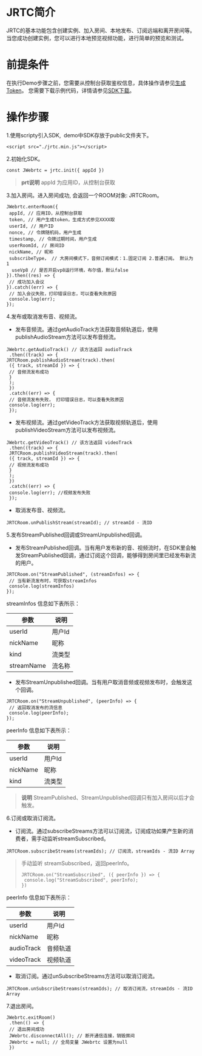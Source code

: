 
<h1>JRTC简介</h1>
<p>JRTC的基本功能包含创建实例、加入房间、本地发布、订阅远端和离开房间等。当您成功创建实例，您可以进行本地预览视频功能，进行简单的预览和测试。</p>
<h1>前提条件</h1>
<p>在执行Demo步骤之前，您需要从控制台获取鉴权信息，具体操作请参见<a href="https://docs.jdcloud.com/cn/real-time-communication/sdk/generate-user-token">生成Token</a>。 您需要下载示例代码，详情请参见<a href="https://jrtcpictures.s3.cn-north-1.jdcloud-oss.com/jrtc-h5.zip">SDK下载</a>。</p>
<h1>操作步骤</h1>
<p>1.使用scripty引入SDK,&nbsp; demo中SDK存放于public文件夹下。</p>
<pre class="code highlight js-syntax-highlight shell white" lang="shell"><code><span class="line" lang="shell">&lt;script src=&quot;./jrtc.min.js&quot;&gt;&lt;/script&gt;</span></code></pre>
<p>2.初始化SDK。</p>
<pre class="code highlight js-syntax-highlight javascript white" lang="javascript"><code><span class="line" lang="javascript"><span class="kd">const</span> <span class="nx">JWebrtc</span> <span class="o">=</span> <span class="nx">jrtc</span><span class="p">.</span><span class="nx">init</span><span class="p">({</span> <span class="nx">appId</span> <span class="p">})</span></span></code></pre>
<blockquote>
<p><strong>prt说明</strong>&nbsp;appId 为应用ID，从控制台获取</p></blockquote>
<p>3.加入房间。进入房间成功, 会返回一个ROOM对象:&nbsp;JRTCRoom。</p>
<pre class="code highlight js-syntax-highlight javascript white" lang="javascript"><code><span class="line" lang="javascript"><span class="nx">JWebrtc</span><span class="p">.</span><span class="nx">enterRoom</span><span class="p">({</span> </span>
<span class="line" lang="javascript"> <span class="nx">appId</span><span class="p">,</span> <span class="c1">// 应用ID，从控制台获取</span></span>
<span class="line" lang="javascript"> <span class="nx">token</span><span class="p">,</span> <span class="c1">// 用户生成token，生成方式参见XXXX取</span></span>
<span class="line" lang="javascript"> <span class="nx">userId</span><span class="p">,</span> <span class="c1">// 用户ID</span></span>
<span class="line" lang="javascript"> <span class="nx">nonce</span><span class="p">,</span> <span class="c1">// 令牌随机码，用户生成</span></span>
<span class="line" lang="javascript"> <span class="nx">timestamp</span><span class="p">,</span> <span class="c1">// 令牌过期时间，用户生成</span></span>
<span class="line" lang="javascript"> userR<span class="nx">oomId</span><span class="p">,</span> <span class="c1">// 房间ID</span></span>
<span class="line" lang="javascript"> <span class="nx">nickName</span><span class="p">,</span> <span class="c1">// 昵称</span></span>
<span class="line" lang="javascript"> <span class="nx">subscribeType，</span> <span class="c1">// 大房间模式下，音频订阅模式：1.固定订阅 2.普通订阅。 默认为 1<br /></span></span>  useVp8 // 是否开启vp8运行环境，布尔值，默认false
<span class="line" lang="javascript"><span class="p">}).</span><span class="nx">then</span><span class="p">((</span><span class="nx">res</span><span class="p">)</span> <span class="o">=&gt;</span> <span class="p">{</span></span>
<span class="line" lang="javascript"> <span class="c1">// 成功加入会议</span></span>
<span class="line" lang="javascript"><span class="p">}).</span><span class="k">catch</span><span class="p">((</span><span class="nx">err</span><span class="p">)</span> <span class="o">=&gt;</span> <span class="p">{</span></span>
<span class="line" lang="javascript"> <span class="c1">// 加入会议失败，打印错误日志，可以查看失败原因 </span></span>
<span class="line" lang="javascript"> <span class="nx">console</span><span class="p">.</span><span class="nx">log</span><span class="p">(</span><span class="nx">err</span><span class="p">);</span></span>
<span class="line" lang="javascript"><span class="p">});</span></span></code></pre>
<p>4.发布或取消发布音、视频流。</p>
<ul>
<li>发布音频流。通过getAudioTrack方法获取音频轨道后，使用publishAudioStream方法可以发布音频流。</li></ul>
<pre class="code highlight js-syntax-highlight javascript white" lang="javascript"><code><span class="line" lang="javascript"><span class="nx">JWebrtc</span><span class="p">.</span><span class="nx">getAudioTrack</span><span class="p">()</span> <span class="c1">// 该方法返回 audioTrack</span></span>
<span class="line" lang="javascript"> <span class="p">.</span><span class="nx">then</span><span class="p">((</span><span class="nx">track</span><span class="p">)</span> <span class="o">=&gt;</span> <span class="p">{</span></span>
<span class="line" lang="javascript"><span class="nx">JRTCRoom</span><span class="p">.</span><span class="nx">publishAudioStream</span><span class="p">(</span><span class="nx">track</span><span class="p">).</span><span class="nx">then</span><span class="p">(</span></span>
<span class="line" lang="javascript"> <span class="p">({</span> <span class="nx">track</span><span class="p">,</span> <span class="nx">streamId</span> <span class="p">})</span> <span class="o">=&gt;</span> <span class="p">{</span></span>
<span class="line" lang="javascript"> <span class="c1">// 音频流发布成功</span></span>
<span class="line" lang="javascript"> <span class="p">}</span></span>
<span class="line" lang="javascript"> <span class="p">);</span></span>
<span class="line" lang="javascript"> <span class="p">})</span></span>
<span class="line" lang="javascript"> <span class="p">.</span><span class="k">catch</span><span class="p">((</span><span class="nx">err</span><span class="p">)</span> <span class="o">=&gt;</span> <span class="p">{</span></span>
<span class="line" lang="javascript"> <span class="c1">// 音频流发布失败， 打印错误日志，可以查看失败原因 </span></span>
<span class="line" lang="javascript"> <span class="nx">console</span><span class="p">.</span><span class="nx">log</span><span class="p">(</span><span class="nx">err</span><span class="p">);</span></span>
<span class="line" lang="javascript"> <span class="p">});</span></span></code></pre>
<ul>
<li>发布视频流。通过getVideoTrack方法获取视频轨道后，使用publishVideoStream方法可以发布视频流。</li></ul>
<pre class="code highlight js-syntax-highlight javascript white" lang="javascript"><code><span class="line" lang="javascript"><span class="nx">JWebrtc</span><span class="p">.</span><span class="nx">getVideoTrack</span><span class="p">()</span> <span class="c1">// 该方法返回 videoTrack</span></span>
<span class="line" lang="javascript"> <span class="p">.</span><span class="nx">then</span><span class="p">((</span><span class="nx">track</span><span class="p">)</span> <span class="o">=&gt;</span> <span class="p">{</span></span>
<span class="line" lang="javascript"> <span class="nx">JRTCRoom</span><span class="p">.</span><span class="nx">publishVideoStream</span><span class="p">(</span><span class="nx">track</span><span class="p">).</span><span class="nx">then</span><span class="p">(</span></span>
<span class="line" lang="javascript"> <span class="p">({</span> <span class="nx">track</span><span class="p">,</span> <span class="nx">streamId</span> <span class="p">})</span> <span class="o">=&gt;</span> <span class="p">{</span></span>
<span class="line" lang="javascript"> <span class="c1">// 视频流发布成功</span></span>
<span class="line" lang="javascript"> <span class="p">}</span></span>
<span class="line" lang="javascript"> <span class="p">);</span></span>
<span class="line" lang="javascript"> <span class="p">})</span></span>
<span class="line" lang="javascript"> <span class="p">.</span><span class="k">catch</span><span class="p">((</span><span class="nx">err</span><span class="p">)</span> <span class="o">=&gt;</span> <span class="p">{</span></span>
<span class="line" lang="javascript"> <span class="nx">console</span><span class="p">.</span><span class="nx">log</span><span class="p">(</span><span class="nx">err</span><span class="p">); //视频发布失败</span></span>
<span class="line" lang="javascript"> <span class="p">});</span></span></code></pre>
<ul>
<li>取消发布音、视频流。</li></ul>
<pre class="code highlight js-syntax-highlight javascript white" lang="javascript"><code><span class="line" lang="javascript"><span class="nx">JRTCRoom</span><span class="p">.</span><span class="nx">unPublishStream</span><span class="p">(</span><span class="nx">streamId</span><span class="p">);</span> <span class="c1">// streamId - 流ID</span></span></code></pre>
<p>5.发布StreamPublished回调或StreamUnpublished回调。</p>
<ul>
<li>发布StreamPublished回调。当有用户发布新的音、视频流时，在SDK里会触发StreamPublished回调，通过订阅这个回调，能够得到房间里已经发布新流的用户。</li></ul>
<pre class="code highlight js-syntax-highlight javascript white" lang="javascript"><code><span class="line" lang="javascript"><span class="nx">JRTCRoom</span><span class="p">.</span><span class="nx">on</span><span class="p">(</span><span class="s2">&quot;StreamPublished&quot;</span><span class="p">,</span> <span class="p">(</span><span class="nx">streamInfos</span><span class="p">)</span> <span class="o">=&gt;</span> <span class="p">{</span></span>
<span class="line" lang="javascript"> <span class="c1">// 当有新流发布时，可获取streamInfos</span></span>
<span class="line" lang="javascript"> <span class="nx">console</span><span class="p">.</span><span class="nx">log</span><span class="p">(</span><span class="nx">streamInfos</span><span class="p">)</span></span>
<span class="line" lang="javascript"><span class="p">});</span></span></code></pre>
<p>streamInfos 信息如下表所示：</p>
<table class="wrapped"><colgroup><col /><col /></colgroup>
<thead>
<tr>
<th>参数</th>
<th>说明</th></tr></thead>
<tbody>
<tr>
<td>userId</td>
<td>用户Id</td></tr>
<tr>
<td>nickName</td>
<td>昵称</td></tr>
<tr>
<td>kind</td>
<td>流类型</td></tr>
<tr>
<td>streamName</td>
<td>流名称</td></tr></tbody></table>
<ul>
<li>发布StreamUnpublished回调。当有用户取消音频或视频发布时，会触发这个回调。</li></ul>
<pre class="code highlight js-syntax-highlight javascript white" lang="javascript"><code><span class="line" lang="javascript"><span class="nx">JRTCRoom</span><span class="p">.</span><span class="nx">on</span><span class="p">(</span><span class="s2">&quot;StreamUnpublished&quot;</span><span class="p">,</span> <span class="p">(</span><span class="nx">peerInfo</span><span class="p">)</span> <span class="o">=&gt;</span> <span class="p">{</span></span>
<span class="line" lang="javascript"> <span class="c1">// 返回取消发布的流信息</span></span>
<span class="line" lang="javascript"> <span class="nx">console</span><span class="p">.</span><span class="nx">log</span><span class="p">(</span><span class="nx">peerInfo</span><span class="p">);</span></span>
<span class="line" lang="javascript"><span class="p">});</span></span></code></pre>
<p>peerInfo 信息如下表所示：</p>
<table class="wrapped"><colgroup><col /><col /></colgroup>
<thead>
<tr>
<th>参数</th>
<th>说明</th></tr></thead>
<tbody>
<tr>
<td>userId</td>
<td>用户Id</td></tr>
<tr>
<td>nickName</td>
<td>昵称</td></tr>
<tr>
<td>kind</td>
<td>流类型</td></tr></tbody></table>
<blockquote>
<p><strong>说明</strong>&nbsp;StreamPublished、StreamUnpublished回调只有加入房间以后才会触发。</p></blockquote>
<p>6.订阅或取消订阅流。</p>
<ul>
<li>订阅流。通过subscribeStreams方法可以订阅流，订阅成功如果产生新的消费者，需手动监听streamSubscribed。</li></ul>
<pre class="code highlight js-syntax-highlight javascript white" lang="javascript"><code><span class="line" lang="javascript"><span class="nx">JRTCRoom</span><span class="p">.</span><span class="nx">subscribeStreams</span><span class="p">(</span><span class="nx">streamIds</span><span class="p">);</span> <span class="c1">// 订阅流，streamIds - 流ID Array</span></span></code></pre>
<blockquote>
<p>手动监听 streamSubscribed，返回peerInfo。</p>
<pre class="code highlight js-syntax-highlight javascript white" lang="javascript"><code><span class="line" lang="javascript"><span class="nx">JRTCRoom</span><span class="p">.</span><span class="nx">on</span><span class="p">(</span><span class="s2">&quot;StreamSubscribed&quot;</span><span class="p">,</span> <span class="p">({</span> <span class="nx">peerInfo</span> <span class="p">})</span> <span class="o">=&gt;</span> <span class="p">{</span></span>
<span class="line" lang="javascript"> <span class="nx">console</span><span class="p">.</span><span class="nx">log</span><span class="p">(</span><span class="s2">&quot;StreamSubscribed&quot;</span><span class="p">,</span> <span class="nx">peerInfo</span><span class="p">);</span></span>
<span class="line" lang="javascript"><span class="p">})</span></span></code></pre></blockquote>
<p>peerInfo 信息如下表所示：</p>
<table class="wrapped"><colgroup><col /><col /></colgroup>
<thead>
<tr>
<th>参数</th>
<th>说明</th></tr></thead>
<tbody>
<tr>
<td>userId</td>
<td>用户Id</td></tr>
<tr>
<td>nickName</td>
<td>昵称</td></tr>
<tr>
<td>audioTrack</td>
<td>音频轨道</td></tr>
<tr>
<td>videoTrack</td>
<td>视频轨道</td></tr></tbody></table>
<ul>
<li>取消订阅。通过unSubscribeStreams方法可以取消订阅流。</li></ul>
<pre class="code highlight js-syntax-highlight javascript white" lang="javascript"><code><span class="line" lang="javascript"><span class="nx">JRTCRoom</span><span class="p">.</span><span class="nx">unSubscribeStreams</span><span class="p">(</span><span class="nx">streamIds</span><span class="p">);</span> <span class="c1">// 取消订阅流，streamIds - 流ID Array</span></span></code></pre>
<p>7.退出房间。</p>
<pre class="code highlight js-syntax-highlight javascript white" lang="javascript"><code><span class="line" lang="javascript"><span class="nx">JWebrtc</span><span class="p">.</span><span class="nx">exitRoom</span><span class="p">()</span></span>
<span class="line" lang="javascript"> <span class="p">.</span><span class="nx">then</span><span class="p">(()</span> <span class="o">=&gt;</span> <span class="p">{</span></span>
<span class="line" lang="javascript"> <span class="c1">// 退出房间成功</span></span>
<span class="line" lang="javascript"> <span class="nx">JWebrtc</span><span class="p">.</span><span class="nx">disconnectAll</span><span class="p">();</span> <span class="c1">// 断开通信连接，销毁房间</span></span>
<span class="line" lang="javascript"> <span class="nx">JWebrtc</span> <span class="o">=</span> <span class="kc">null</span><span class="p">;</span> <span class="c1">// 全局变量 JWebrtc 设置为null</span></span>
<span class="line" lang="javascript"> <span class="p">})</span></span></code></pre>
<p><br /></p>

